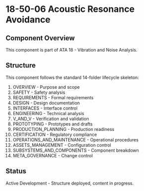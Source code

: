 # 18-50-06 Acoustic Resonance Avoidance

## Component Overview
This component is part of ATA 18 - Vibration and Noise Analysis.

## Structure
This component follows the standard 14-folder lifecycle skeleton:
1. OVERVIEW - Purpose and scope
2. SAFETY - Safety analysis
3. REQUIREMENTS - Formal requirements
4. DESIGN - Design documentation
5. INTERFACES - Interface control
6. ENGINEERING - Technical analysis
7. V_AND_V - Verification and validation
8. PROTOTYPING - Prototypes and drafts
9. PRODUCTION_PLANNING - Production readiness
10. CERTIFICATION - Regulatory compliance
11. OPERATIONS_AND_MAINTENANCE - Operational procedures
12. ASSETS_MANAGEMENT - Configuration control
13. SUBSYSTEMS_AND_COMPONENTS - Component breakdown
14. META_GOVERNANCE - Change control

## Status
Active Development - Structure deployed, content in progress.
